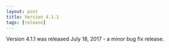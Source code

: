 ```yaml
---
layout: post
title: Version 4.1.1
tags: [release]
---
```


Version 4.1.1 was released July 18, 2017 - a minor bug fix release.
